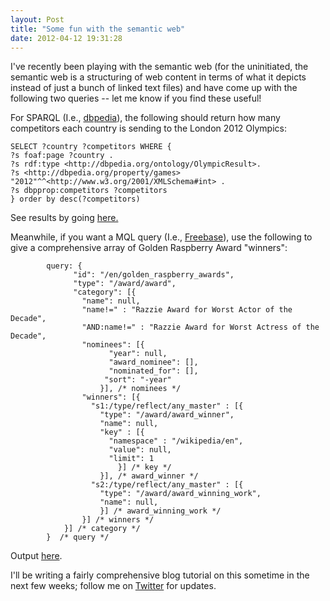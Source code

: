 ```yaml
---
layout: Post
title: "Some fun with the semantic web"
date: 2012-04-12 19:31:28
---
```


I've recently been playing with the semantic web (for the uninitiated, the semantic web is a structuring of web content in terms of what it depicts instead of just a bunch of linked text files) and have come up with the following two queries -- let me know if you find these useful!

For SPARQL (I.e., [dbpedia](http://www.dbpedia.org)), the following should return how many competitors each country is sending to the London 2012 Olympics:

~~~
SELECT ?country ?competitors WHERE {
?s foaf:page ?country . 
?s rdf:type <http://dbpedia.org/ontology/OlympicResult>.
?s <http://dbpedia.org/property/games> "2012"^^<http://www.w3.org/2001/XMLSchema#int> .
?s dbpprop:competitors ?competitors
} order by desc(?competitors)
~~~

See results by going [here.](http://live.dbpedia.org/sparql?default-graph-uri=http%3A%2F%2Fdbpedia.org&query=SELECT+%3Fcountry+%3Fcompetitors+WHERE+%7B%0D%0A%3Fs+foaf%3Apage+%3Fcountry+.+%0D%0A%3Fs+rdf%3Atype+%3Chttp%3A%2F%2Fdbpedia.org%2Fontology%2FOlympicResult%3E.%0D%0A%3Fs+%3Chttp%3A%2F%2Fdbpedia.org%2Fproperty%2Fgames%3E+%222012%22%5E%5E%3Chttp%3A%2F%2Fwww.w3.org%2F2001%2FXMLSchema%23int%3E+.%0D%0A%3Fs+dbpprop%3Acompetitors+%3Fcompetitors%0D%0A%7D+order+by+desc%28%3Fcompetitors%29&should-sponge=grab-all&format=text%2Fhtml&timeout=0&debug=on)

Meanwhile, if you want a MQL query (I.e., [Freebase](http://www.freebase.org)), use the following to give a comprehensive array of Golden Raspberry Award "winners":

~~~
		query: {
			  "id": "/en/golden_raspberry_awards",
			  "type": "/award/award",
			  "category": [{
				"name": null,
				"name!=" : "Razzie Award for Worst Actor of the Decade", 
				"AND:name!=" : "Razzie Award for Worst Actress of the Decade",
				"nominees": [{          
					  "year": null,
					  "award_nominee": [],
					  "nominated_for": [],
					 "sort": "-year"
					}], /* nominees */
				"winners": [{
				  "s1:/type/reflect/any_master" : [{
					"type": "/award/award_winner",
					"name": null,
					"key" : [{
					  "namespace" : "/wikipedia/en",
					  "value": null,
					  "limit": 1
						}] /* key */
					}], /* award_winner */
				  "s2:/type/reflect/any_master" : [{
					"type": "/award/award_winning_work",
					"name": null,
					}] /* award_winning_work */
				}] /* winners */
			}] /* category */
		}  /* query */  	
~~~

Output [here](https://api.freebase.com/api/service/mqlread?query={"query":{"id":"/en/golden_raspberry_awards","type":"/award/award","category":[{"name":null,"nominees":[{"year":null,"award_nominee":[],"nominated_for":[],"sort":"-year"}],"winners":[{"/type/reflect/any_master":[{"type":"/award/award_winning_work","name":null}]}]}]}}).

I'll be writing a fairly comprehensive blog tutorial on this sometime in the next few weeks; follow me on [Twitter](http://www.twitter.com) for updates.